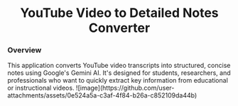 <h1 align='center'>YouTube Video to Detailed Notes Converter</h1>

<h3>Overview</h3>
This application converts YouTube video transcripts into structured, concise notes using Google's Gemini AI. It's designed for students, researchers, and professionals who want to quickly extract key information from educational or instructional videos.
![image](https://github.com/user-attachments/assets/0e524a5a-c3af-4f84-b26a-c852109da44b)
